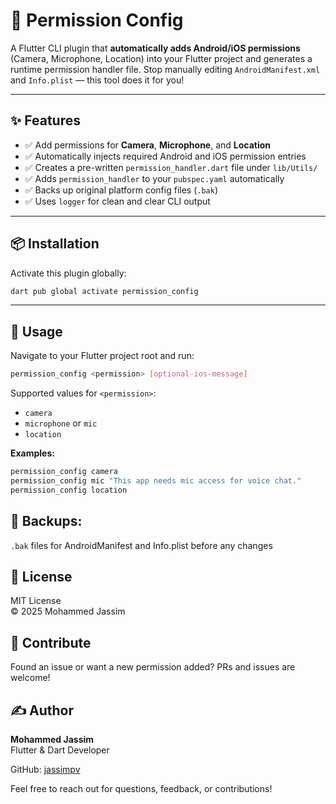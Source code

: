 # 🚀 Permission Config

A Flutter CLI plugin that **automatically adds Android/iOS permissions** (Camera, Microphone, Location) into your Flutter project and generates a runtime permission handler file. Stop manually editing `AndroidManifest.xml` and `Info.plist` — this tool does it for you!

---

## ✨ Features

- ✅ Add permissions for **Camera**, **Microphone**, and **Location**
- ✅ Automatically injects required Android and iOS permission entries
- ✅ Creates a pre-written `permission_handler.dart` file under `lib/Utils/`
- ✅ Adds `permission_handler` to your `pubspec.yaml` automatically
- ✅ Backs up original platform config files (`.bak`)
- ✅ Uses `logger` for clean and clear CLI output

---

## 📦 Installation

Activate this plugin globally:

```bash
dart pub global activate permission_config
```

---

## 🔧 Usage

Navigate to your Flutter project root and run:

```bash
permission_config <permission> [optional-ios-message]
```

Supported values for `<permission>`:

- `camera`
- `microphone` or `mic`
- `location`

**Examples:**

```bash
permission_config camera
permission_config mic "This app needs mic access for voice chat."
permission_config location
```

## 💾 Backups:

`.bak` files for AndroidManifest and Info.plist before any changes

## 📃 License

MIT License  
© 2025 Mohammed Jassim

## 🙌 Contribute

Found an issue or want a new permission added? PRs and issues are welcome!

## ✍️ Author

**Mohammed Jassim**  
Flutter & Dart Developer

GitHub: [jassimpv](https://github.com/jassimpv)

Feel free to reach out for questions, feedback, or contributions!
